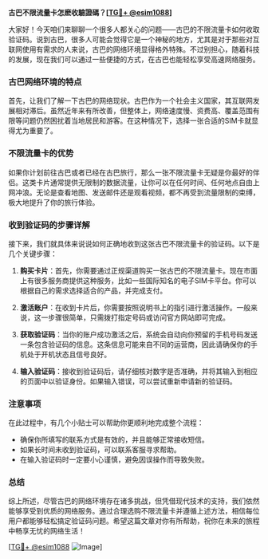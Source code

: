**古巴不限流量卡怎麽收驗證碼？[[TG💪+ @esim1088](https://t.me/s/esim1088)]**

大家好！今天咱们来聊聊一个很多人都关心的问题——古巴的不限流量卡如何收取验证码。说到古巴，很多人可能会觉得它是一个神秘的地方，尤其是对于那些对互联网使用有需求的人来说，古巴的网络环境显得格外特殊。不过别担心，随着科技的发展，现在我们可以通过一些便捷的方式，在古巴也能轻松享受高速网络服务。

### 古巴网络环境的特点

首先，让我们了解一下古巴的网络现状。古巴作为一个社会主义国家，其互联网发展相对滞后。虽然近年来有所改善，但整体上，网络速度慢、资费高、覆盖范围有限等问题仍然困扰着当地居民和游客。在这种情况下，选择一张合适的SIM卡就显得尤为重要了。

### 不限流量卡的优势

如果你计划前往古巴或者已经在古巴旅行，那么一张不限流量卡无疑是你最好的伴侣。这类卡片通常提供无限制的数据流量，让你可以在任何时间、任何地点自由上网冲浪。无论是查看地图、发送邮件还是观看视频，都不再受到流量限制的束缚，极大地提升了你的旅行体验。

### 收到验证码的步骤详解

接下来，我们就具体来说说如何正确地收到这张古巴不限流量卡的验证码。以下是几个关键步骤：

1. **购买卡片**：首先，你需要通过正规渠道购买一张古巴的不限流量卡。现在市面上有很多服务商提供这种服务，比如一些国际知名的电子SIM卡平台。你可以根据自己的需求选择适合的产品，并完成支付。

2. **激活账户**：在收到卡片后，你需要按照说明书上的指引进行激活操作。一般来说，这一步骤很简单，只需拨打指定号码或访问官方网站即可完成。

3. **获取验证码**：当你的账户成功激活之后，系统会自动向你预留的手机号码发送一条包含验证码的信息。这条信息可能来自不同的运营商，因此请确保你的手机处于开机状态且信号良好。

4. **输入验证码**：接收到验证码后，请仔细核对数字是否准确，并将其输入到相应的页面中以验证身份。如果输入错误，可以尝试重新申请新的验证码。

### 注意事项

在此过程中，有几个小贴士可以帮助你更顺利地完成整个流程：
- 确保你所填写的联系方式是有效的，并且能够正常接收短信。
- 如果长时间未收到验证码，可以联系客服寻求帮助。
- 在输入验证码时一定要小心谨慎，避免因误操作而导致失败。

### 总结

综上所述，尽管古巴的网络环境存在诸多挑战，但凭借现代技术的支持，我们依然能够享受到优质的网络服务。通过合理选购不限流量卡并遵循上述方法，相信每位用户都能够轻松搞定验证码问题。希望这篇文章对你有所帮助，祝你在未来的旅程中畅享无忧的网络生活！

[[TG💪+ @esim1088](https://t.me/s/esim1088) ![Image](https://i.postimg.cc/4NQfJmqS/Snipaste-2025-05-13-00-14-12.png)]